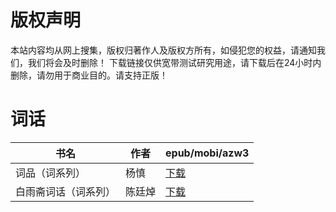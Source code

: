 # 版权声明

本站内容均从网上搜集，版权归著作人及版权方所有，如侵犯您的权益，请通知我们，我们将会及时删除！ 下载链接仅供宽带测试研究用途，请下载后在24小时内删除，请勿用于商业目的。请支持正版！

# 词话

| 书名 | 作者 | epub/mobi/azw3 |
| --- | --- | --- |
| 词品（词系列） | 杨慎 | [下载](https://url89.ctfile.com/f/31084289-1357033549-efac50?p=8866) |
| 白雨斋词话（词系列） | 陈廷焯 | [下载](https://url89.ctfile.com/f/31084289-1357033093-fccf0f?p=8866) |
